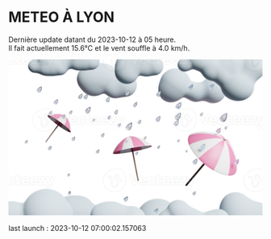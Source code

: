 # METEO À LYON

Dernière update datant du 2023-10-12 à 05 heure.  
Il fait actuellement 15.6°C et le vent souffle à 4.0 km/h.      

![](./.github/rain.png)

last launch : 2023-10-12 07:00:02.157063
